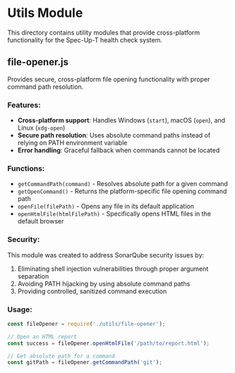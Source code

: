 # Utils Module

This directory contains utility modules that provide cross-platform functionality for the Spec-Up-T health check system.

## file-opener.js

Provides secure, cross-platform file opening functionality with proper command path resolution.

### Features:
- **Cross-platform support**: Handles Windows (`start`), macOS (`open`), and Linux (`xdg-open`) 
- **Secure path resolution**: Uses absolute command paths instead of relying on PATH environment variable
- **Error handling**: Graceful fallback when commands cannot be located

### Functions:
- `getCommandPath(command)` - Resolves absolute path for a given command
- `getOpenCommand()` - Returns the platform-specific file opening command path
- `openFile(filePath)` - Opens any file in its default application
- `openHtmlFile(htmlFilePath)` - Specifically opens HTML files in the default browser

### Security:
This module was created to address SonarQube security issues by:
1. Eliminating shell injection vulnerabilities through proper argument separation
2. Avoiding PATH hijacking by using absolute command paths
3. Providing controlled, sanitized command execution

### Usage:
```javascript
const fileOpener = require('./utils/file-opener');

// Open an HTML report
const success = fileOpener.openHtmlFile('/path/to/report.html');

// Get absolute path for a command
const gitPath = fileOpener.getCommandPath('git');
```
